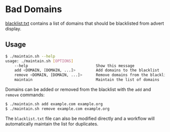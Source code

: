 # Bad Domains

[blacklist.txt](https://raw.githubusercontent.com/ge-tracker/bad-domains/main/blacklist.txt) contains a list of domains that should be blacklisted from advert display.

## Usage

```bash
$ ./maintain.sh --help
usage: ./maintain.sh [OPTIONS]
    --help                              Show this message
    add <DOMAIN, [DOMAIN, ...]>         Add domains to the blacklist
    remove <DOMAIN, [DOMAIN, ...]>      Remove domains from the blacklist
    maintain                            Maintain the list of domains
```

Domains can be added or removed from the blacklist with the `add` and `remove` commands:

```bash
$ ./maintain.sh add example.com example.org
$ ./maintain.sh remove example.com example.org
```

The `blacklist.txt` file can also be modified directly and a workflow will automatically maintain the list for duplicates.
